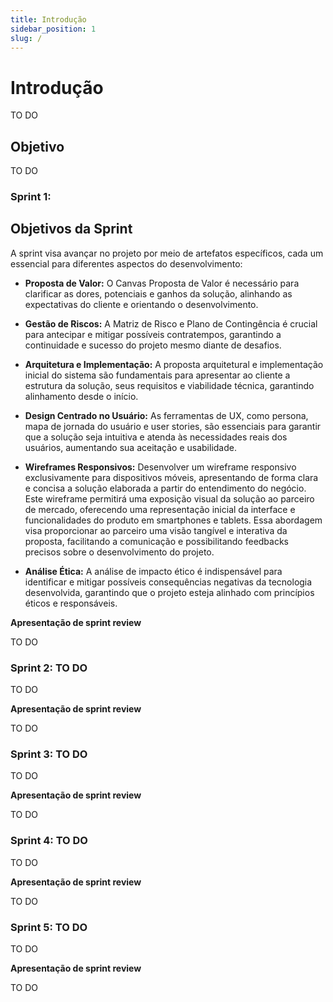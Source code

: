 ```yaml
---
title: Introdução
sidebar_position: 1
slug: /
---
```


# Introdução

TO DO

## Objetivo

TO DO


### Sprint 1: 
## Objetivos da Sprint

A sprint visa avançar no projeto por meio de artefatos específicos, cada um essencial para diferentes aspectos do desenvolvimento:

- **Proposta de Valor:** O Canvas Proposta de Valor é necessário para clarificar as dores, potenciais e ganhos da solução, alinhando as expectativas do cliente e orientando o desenvolvimento.

- **Gestão de Riscos:** A Matriz de Risco e Plano de Contingência é crucial para antecipar e mitigar possíveis contratempos, garantindo a continuidade e sucesso do projeto mesmo diante de desafios.

- **Arquitetura e Implementação:** A proposta arquitetural e implementação inicial do sistema são fundamentais para apresentar ao cliente a estrutura da solução, seus requisitos e viabilidade técnica, garantindo alinhamento desde o início.

- **Design Centrado no Usuário:** As ferramentas de UX, como persona, mapa de jornada do usuário e user stories, são essenciais para garantir que a solução seja intuitiva e atenda às necessidades reais dos usuários, aumentando sua aceitação e usabilidade.

- **Wireframes Responsivos:** Desenvolver um wireframe responsivo exclusivamente para dispositivos móveis, apresentando de forma clara e concisa a solução elaborada a partir do entendimento do negócio. Este wireframe permitirá uma exposição visual da solução ao parceiro de mercado, oferecendo uma representação inicial da interface e funcionalidades do produto em smartphones e tablets. Essa abordagem visa proporcionar ao parceiro uma visão tangível e interativa da proposta, facilitando a comunicação e possibilitando feedbacks precisos sobre o desenvolvimento do projeto.

- **Análise Ética:** A análise de impacto ético é indispensável para identificar e mitigar possíveis consequências negativas da tecnologia desenvolvida, garantindo que o projeto esteja alinhado com princípios éticos e responsáveis.


**Apresentação de sprint review**

TO DO

### Sprint 2: TO DO

TO DO

**Apresentação de sprint review**

TO DO

### Sprint 3: TO DO

TO DO

**Apresentação de sprint review**

TO DO

### Sprint 4: TO DO

TO DO

**Apresentação de sprint review**

TO DO

### Sprint 5: TO DO

TO DO

**Apresentação de sprint review**

TO DO
